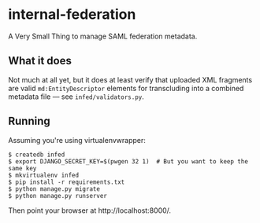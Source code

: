 # internal-federation

A Very Small Thing to manage SAML federation metadata.

## What it does

Not much at all yet, but it does at least verify that uploaded XML fragments
are valid `md:EntityDescriptor` elements for transcluding into a combined
metadata file — see `infed/validators.py`.

## Running

Assuming you're using virtualenvwrapper:

    $ createdb infed
    $ export DJANGO_SECRET_KEY=$(pwgen 32 1)  # But you want to keep the same key
    $ mkvirtualenv infed
    $ pip install -r requirements.txt
    $ python manage.py migrate
    $ python manage.py runserver

Then point your browser at http://localhost:8000/.

